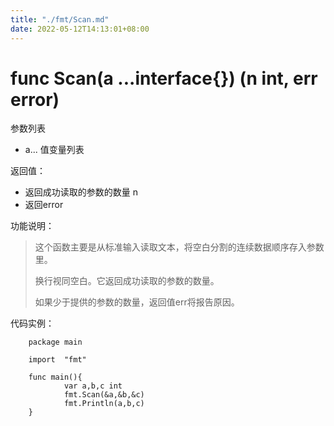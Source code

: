 ```yaml
---
title: "./fmt/Scan.md"
date: 2022-05-12T14:13:01+08:00
---
```

# func Scan(a ...interface{}) (n int, err error)

参数列表

- a... 值变量列表

返回值：

- 返回成功读取的参数的数量 n
- 返回error

功能说明：

>这个函数主要是从标准输入读取文本，将空白分割的连续数据顺序存入参数里。
>
>换行视同空白。它返回成功读取的参数的数量。
>
>如果少于提供的参数的数量，返回值err将报告原因。
>

代码实例：

        package main

        import  "fmt"

        func main(){
                var a,b,c int
                fmt.Scan(&a,&b,&c)
                fmt.Println(a,b,c)
        }


